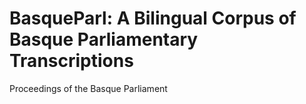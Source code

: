 # BasqueParl: A Bilingual Corpus of Basque Parliamentary Transcriptions


Proceedings of the Basque Parliament
